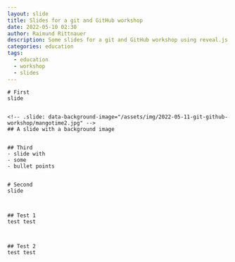 ```yaml
---
layout: slide
title: Slides for a git and GitHub workshop
date: 2022-05-10 02:30
author: Raimund Rittnauer
description: Some slides for a git and GitHub workshop using reveal.js
categories: education
tags:
  - education
  - workshop
  - slides
---
```




    # First
    slide
    

    <!-- .slide: data-background-image="/assets/img/2022-05-11-git-github-workshop/mangotime2.jpg" -->
    ## A slide with a background image
    

    ## Third
    - slide with
    - some
    - bullet points
    

    # Second
    slide
    


    ## Test 1
    test test
    


    ## Test 2
    test test
</section>